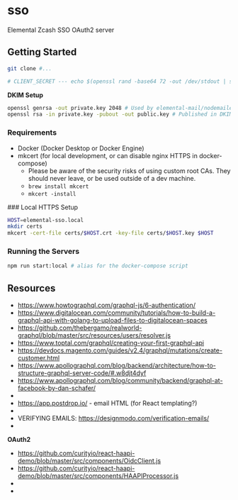 # sso
Elemental Zcash SSO OAuth2 server

## Getting Started

```sh
git clone #...
```

```sh
# CLIENT_SECRET --- echo $(openssl rand -base64 72 -out /dev/stdout | sed -r 's/[^a-zA-Z0-9]//g' | tr -d '\n')
```

**DKIM Setup**

```sh
openssl genrsa -out private.key 2048 # Used by elemental-mail/nodemailer to sign each email
openssl rsa -in private.key -pubout -out public.key # Published in DKIM TXT DNS record
```

### Requirements

- Docker (Docker Desktop or Docker Engine)
- mkcert (for local development, or can disable nginx HTTPS in docker-compose)
  - Please be aware of the security risks of using custom root CAs. They should never leave, or be used outside of a dev machine.
  - `brew install mkcert`
  - `mkcert -install`


### Local HTTPS Setup

```sh
HOST=elemental-sso.local
mkdir certs
mkcert -cert-file certs/$HOST.crt -key-file certs/$HOST.key $HOST
```

### Running the Servers

```sh
npm run start:local # alias for the docker-compose script
```

## Resources

- https://www.howtographql.com/graphql-js/6-authentication/
- https://www.digitalocean.com/community/tutorials/how-to-build-a-graphql-api-with-golang-to-upload-files-to-digitalocean-spaces
- https://github.com/thebergamo/realworld-graphql/blob/master/src/resources/users/resolver.js
- https://www.toptal.com/graphql/creating-your-first-graphql-api
- https://devdocs.magento.com/guides/v2.4/graphql/mutations/create-customer.html
- https://www.apollographql.com/blog/backend/architecture/how-to-structure-graphql-server-code/#.w8djt4dyf
- https://www.apollographql.com/blog/community/backend/graphql-at-facebook-by-dan-schafer/
- 
- https://app.postdrop.io/ - email HTML (for React templating?)
- 
- VERIFYING EMAILS: https://designmodo.com/verification-emails/
- 

**OAuth2**

- https://github.com/curityio/react-haapi-demo/blob/master/src/components/OidcClient.js
- https://github.com/curityio/react-haapi-demo/blob/master/src/components/HAAPIProcessor.js
- 
- 